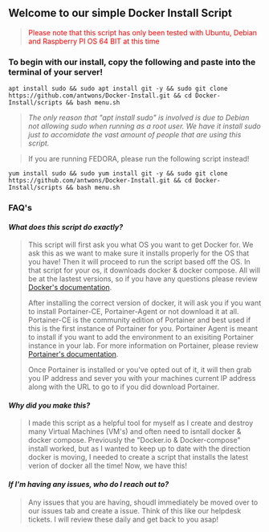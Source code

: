 ## Welcome to our simple Docker Install Script

> <span style="color:red"> Please note that this script has only been tested with Ubuntu, Debian and Raspberry PI OS 64 BIT at this time </span>

### To begin with our install, copy the following and paste into the terminal of your server! 
```
apt install sudo && sudo apt install git -y && sudo git clone https://github.com/antwons/Docker-Install.git && cd Docker-Install/scripts && bash menu.sh
```
> *The only reason that "apt install sudo" is involved is due to Debian not allowing sudo when running as a root user. We have it install sudo just to accomidate the vast amount of people that are using this script.*

> If you are running FEDORA, please run the following script instead!
```
yum install sudo && sudo yum install git -y && sudo git clone https://github.com/antwons/Docker-Install.git && cd Docker-Install/scripts && bash menu.sh
```
### FAQ's 

#### *What does this script do exactly?*
> This script will first ask you what OS you want to get Docker for. We ask this as we want to make sure it installs properly for the OS that you have! Then it will proceed to run the script based off the OS. In that script for your os, it downloads docker & docker compose. All will be at the lastest versions, so if you have any questions please review [Docker's documentation](https://docs.docker.com/).
>
> After installing the correct version of docker, it will ask you if you want to install Portainer-CE, Portainer-Agent or not download it at all. Portainer-CE is the community edition of Portainer and best used if this is the first instance of Portainer for you. Portainer Agent is meant to install if you want to add the environment to an exisiting Portainer instance in your lab. For more information on Portainer, please review [Portainer's documentation](https://docs.portainer.io/).
>
> Once Portainer is installed or you've opted out of it, it will then grab you IP address and sever you with your machines current IP address along with the URL to go to if you did download Portainer.

#### *Why did you make this?*
> I made this script as a helpful tool for myself as I create and destroy many Virtual Machines (VM's) and often need to isntall docker & docker compose. Previously the "Docker.io & Docker-compose" install worked, but as I wanted to keep up to date with the direction docker is moving, I needed to create a script that installs the latest verion of docker all the time! Now, we have this!

#### *If I'm having any issues, who do I reach out to?* 
> Any issues that you are having, shoudl immediately be moved over to our issues tab and create a issue. Think of this like our helpdesk tickets. I will review these daily and get back to you asap!
